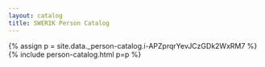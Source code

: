 ```yaml
---
layout: catalog
title: SWERIK Person Catalog
---
```

{% assign p = site.data._person-catalog.i-APZprqrYevJCzGDk2WxRM7 %}
{% include person-catalog.html p=p %}

